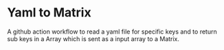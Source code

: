 # Yaml to Matrix
A github action workflow to read a yaml file for specific keys and to return sub keys in a Array which is sent as a input array to a Matrix.
